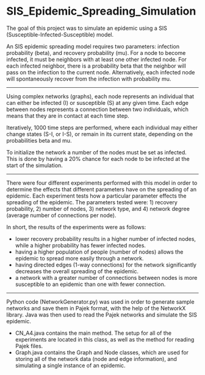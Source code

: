 # SIS_Epidemic_Spreading_Simulation
The goal of this project was to simulate an epidemic using a SIS (Susceptible-Infected-Susceptible) model. 

An SIS epidemic spreading model requires two parameters: infection probability (beta), and recovery probability (mu). For a node to become infected, it must be neighbors with at least one other infected node. For each infected neighbor, there is a probability beta that the neighbor will pass on the infection to the current node. Alternatively, each infected node will spontaneously recover from the infection with probability mu. 

----------------------------------------

Using complex networks (graphs), each node represents an individual that can either be infected (I) or susceptible (S) at any given time. Each edge between nodes represents a connection between two individuals, which means that they are in contact at each time step. 

Iteratively, 1000 time steps are performed, where each individual may either change states (S-I, or I-S), or remain in its current state, depending on the probabilities beta and mu. 

To initialize the network a number of the nodes must be set as infected. This is done by having a 20% chance for each node to be infected at the start of the simulation. 

----------------------------------------

There were four different experiments performed with this model in order to determine the effects that different parameters have on the spreading of an epidemic. Each experiment tests how a particular parameter effects the spreading of the epidemic. The parameters tested were: 1) recovery probability, 2) number of nodes, 3) network type, and 4) network degree (average number of connections per node). 

In short, the results of the experiments were as follows: 
- lower recovery probability results in a higher number of infected nodes, while a higher probability has fewer infected nodes. 
- having a higher population of people (number of nodes) allows the epidemic to spread more easily through a network. 
- having directed edges (1-way connections) for the network significantly decreases the overall spreading of the epidemic. 
- a network with a greater number of connections between nodes is more susceptible to an epidemic than one with fewer connection. 

----------------------------------------

Python code (NetworkGenerator.py) was used in order to generate sample networks and save them in Pajek format, with the help of the NetworkX library. Java was then used to read the Pajek networks and simulate the SIS epidemic. 
- CN_A4.java contains the main method. The setup for all of the experiments are located in this class, as well as the method for reading Pajek files. 
- Graph.java contains the Graph and Node classes, which are used for storing all of the network data (node and edge information), and simulating a single instance of an epidemic. 
